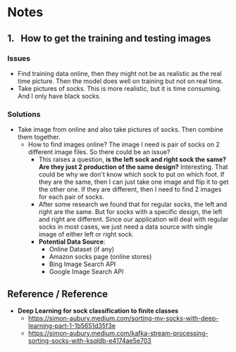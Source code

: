 # Notes

## 1. &nbsp; How to get the training and testing images

### Issues

- Find training data online, then they might not be as realistic as the real time picture. Then the model does well on training but not on real time.
- Take pictures of socks. This is more realistic, but it is time consuming. And I only have black socks.

### Solutions

- Take image from online and also take pictures of socks. Then combine them together.
  - How to find images online? The image I need is pair of socks on 2 different image files. So there could be an issue?
    - This raises a question, <b>is the left sock and right sock the same? Are they just 2 production of the same design?</b> Interesting. That could be why we don't know which sock to put on which foot. If they are the same, then I can just take one image and flip it to get the other one. If they are different, then I need to find 2 images for each pair of socks.
    - After some research we found that for regular socks, the left and right are the same. But for socks with a specific design, the left and right are different. Since our application will deal with regular socks in most cases, we just need a data source with single image of either left or right sock.
    - <b>Potential Data Source</b>:
      - Online Dataset (if any)
      - Amazon socks page (online stores)
      - Bing Image Search API
      - Google Image Search API

## Reference / Reference

- <b>Deep Learning for sock classification to finite classes</b>
  - https://simon-aubury.medium.com/sorting-my-socks-with-deep-learning-part-1-1b5651d35f3e
  - https://simon-aubury.medium.com/kafka-stream-processing-sorting-socks-with-ksqldb-e4174ae5e703
